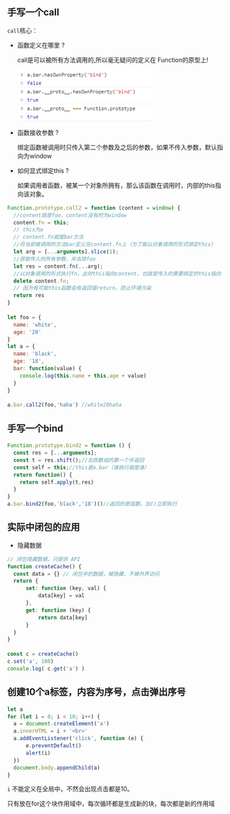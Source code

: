 ## 手写一个call

`call`核心：

- 函数定义在哪里 ?

  call是可以被所有方法调用的,所以毫无疑问的定义在 Function的原型上!

  ![image-20200216054659452](res/image-20200216054659452.png)

- 函数接收参数 ?

  绑定函数被调用时只传入第二个参数及之后的参数，如果不传入参数，默认指向为window

- 如何显式绑定this ?

  如果调用者函数，被某一个对象所拥有，那么该函数在调用时，内部的this指向该对象。

```jsx
Function.prototype.call2 = function (content = window) {
  //content就是foo，content没有时为window
  content.fn = this;
  // this为a
  // content.fn就是bar方法
  //将当前被调用的方法bar定义在content.fn上（为了能以对象调用的形式绑定this）
  let arg = [...arguments].slice(1);
  //获取传入的所有参数，并去除foo
  let res = content.fn(...arg);
  //以对象调用的形式执行fn，此时this指向content，也就是传入的需要绑定的this指向
  delete content.fn;
  // 因为有可能this函数会有返回值return，防止环境污染
  return res
}

let foo = {
  name: 'white',
  age: '20'
}
let a = {
  name: 'black',
  age: '18',
  bar: function(value) {
    console.log(this.name + this.age + value)
  }
}

a.bar.call2(foo,'haha') //white20haha
```

## 手写一个bind

```js
Function.prototype.bind2 = function () {
  const res = [...arguments];
  const t = res.shift();//去除数组的第一个并返回
  const self = this;//this是a.bar（谁执行就是谁）
  return function() {
    return self.apply(t,res)
  }
}
a.bar.bind2(foo,'black','18')()//返回的是函数，加()立即执行
```

## 实际中闭包的应用

- 隐藏数据

```jsx
// 闭包隐藏数据，只提供 API
function createCache() {
  const data = {} // 闭包中的数据，被隐藏，不被外界访问
  return {
      set: function (key, val) {
          data[key] = val
      },
      get: function (key) {
          return data[key]
      }
  }
}

const c = createCache()
c.set('a', 100)
console.log( c.get('a') )
```

## 创建10个a标签，内容为序号，点击弹出序号

```js
let a
for (let i = 0; i < 10; i++) {
  a = document.createElement('a')
  a.innerHTML = i + '<br>'
  a.addEventListener('click', function (e) {
      e.preventDefault()
      alert(i)
  })
  document.body.appendChild(a)
}
```

`i` 不能定义在全局中，不然会出现点击都是10。

只有放在for这个块作用域中，每次循环都是生成新的块，每次都是新的作用域